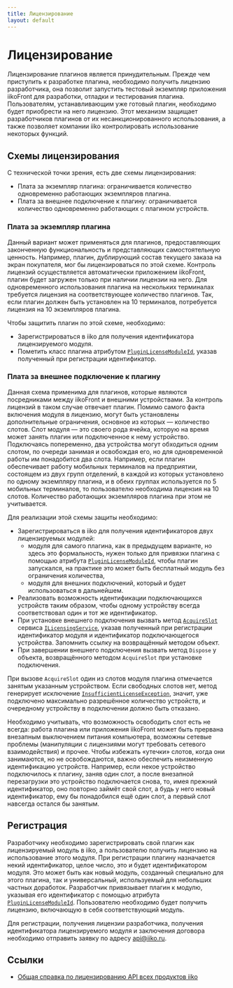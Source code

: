 ```yaml
---
title: Лицензирование
layout: default
---
```

# Лицензирование #

Лицензирование плагинов является принудительным.
Прежде чем приступить к разработке плагина, необходимо получить лицензию разработчика, она позволит запустить тестовый экземпляр приложения iikoFront для разработки, отладки и тестирования плагина.
Пользователям, устанавливающим уже готовый плагин, необходимо будет приобрести на него лицензию.
Этот механизм защищает разработчиков плагинов от их несанкционированного использования, а также позволяет компании iiko контролировать использование некоторых функций. 

## Схемы лицензирования ##

С технической точки зрения, есть две схемы лицензирования:

- Плата за экземпляр плагина: ограничивается количество одновременно работающих экземпляров плагина.
- Плата за внешнее подключение к плагину: ограничивается количество одновременно работающих с плагином устройств.

### Плата за экземпляр плагина ##

Данный вариант может применяться для плагинов, предоставляющих законченную функциональность и представляющих самостоятельную ценность.
Например, плагин, дублирующий состав текущего заказа на экран покупателя, мог бы лицензироваться по этой схеме.
Контроль лицензий осуществляется автоматически приложением iikoFront, плагин будет загружен только при наличии лицензии на него.
Для одновременного использования плагина на нескольких терминалах требуется лицензия на соответствующее количество плагинов.
Так, если плагин должен быть установлен на 10 терминалов, потребуется лицензия на 10 экземпляров плагина.

Чтобы защитить плагин по этой схеме, необходимо:

- Зарегистрироваться в iiko для получения идентификатора лицензируемого модуля.
- Пометить класс плагина атрибутом [`PluginLicenseModuleId`](https://iiko.github.io/front.api.sdk/v6/html/T_Resto_Front_Api_Attributes_PluginLicenseModuleIdAttribute.htm), указав полученный при регистрации идентификатор.

### Плата за внешнее подключение к плагину ##
Данная схема применима для плагинов, которые являются посредниками между iikoFront и внешними устройствами.
За контроль лицензий в таком случае отвечает плагин.
Помимо самого факта включения модуля в лицензию, могут быть установлены дополнительные ограничения, основное из которых — количество слотов.
Слот модуля — это своего рода ячейка, которую на время может занять плагин или подключенное к нему устройство.
Подключаясь попеременно, два устройства могут обходиться одним слотом, по очереди занимая и освобождая его, но для одновременной работы им понадобится два слота.
Например, если плагин обеспечивает работу мобильных терминалов на предприятии, состоящем из двух групп отделений, в каждой из которых установлено по одному экземпляру плагина, и в обеих группах используется по 5 мобильных терминалов, то пользователю необходима лицензия на 10 слотов.
Количество работающих экземпляров плагина при этом не учитывается.

Для реализации этой схемы защиты необходимо:

- Зарегистрироваться в iiko для получения идентификаторов двух лицензируемых модулей:
    - модуля для самого плагина, как в предыдущем варианте, но здесь это формальность, нужен только для привязки плагина с помощью атрибута [`PluginLicenseModuleId`](https://iiko.github.io/front.api.sdk/v6/html/T_Resto_Front_Api_Attributes_PluginLicenseModuleIdAttribute.htm), чтобы плагин запускался, на практике это может быть бесплатный модуль без ограничения количества,
    - модуля для внешних подключений, который и будет использоваться в дальнейшем.
- Реализовать возможность идентификации подключающихся устройств таким образом, чтобы одному устройству всегда соответствовал один и тот же идентификатор.
- При установке внешнего подключения вызвать метод [`AcquireSlot`](https://iiko.github.io/front.api.sdk/v6/html/M_Resto_Front_Api_ILicensingService_AcquireSlot.htm) сервиса [`ILicensingService`](https://iiko.github.io/front.api.sdk/v6/html/T_Resto_Front_Api_ILicensingService.htm), указав полученный при регистрации идентификатор модуля и идентификатор подключающегося устройства. Запомнить ссылку на возвращённый методом объект.
- При завершении внешнего подключения вызвать метод `Dispose` у объекта, возвращённого методом `AcquireSlot` при установке подключения.

При вызове `AcquireSlot` один из слотов модуля плагина отмечается занятым указанным устройством.
Если свободных слотов нет, метод генерирует исключение [`InsufficientLicenseException`](https://iiko.github.io/front.api.sdk/v6/html/T_Resto_Front_Api_Exceptions_InsufficientLicenseException.htm), значит, уже подключено максимально разрешённое количество устройств, и очередному устройству в подключении должно быть отказано.

Необходимо учитывать, что возможность освободить слот есть не всегда: работа плагина или приложения iikoFront может быть прервана внезапным выключением питания компьютера, возможны сетевые проблемы (манипуляции с лицензиями могут требовать сетевого взаимодействия) и прочее.
Чтобы избежать «утечки» слотов, когда они занимаются, но не освобождаются, важно обеспечить неизменную идентификацию устройств.
Например, если некое устройство подключилось к плагину, заняв один слот, а после внезапной перезагрузки это устройство подключается снова, то, имея прежний идентификатор, оно повторно займёт свой слот, а будь у него новый идентификатор, ему бы понадобился ещё один слот, а первый слот навсегда остался бы занятым.

## Регистрация ##
Разработчику необходимо зарегистрировать свой плагин как лицензируемый модуль в iiko, а пользователю получить лицензию на использование этого модуля.
При регистрации плагину назначается некий идентификатор, целое число, это и будет идентификатором модуля.
Это может быть как новый модуль, созданный специально для этого плагина, так и универсальный, используемый для небольших частных доработок.
Разработчик привязывает плагин к модулю, указывая его идентификатор с помощью атрибута [`PluginLicenseModuleId`](https://iiko.github.io/front.api.sdk/v6/html/T_Resto_Front_Api_Attributes_PluginLicenseModuleIdAttribute.htm).
Пользователю необходимо будет получить лицензию, включающую в себя соответствующий модуль.

Для регистрации, получения лицензии разработчика, получения идентификатора лицензируемого модуля и заключения договора необходимо отправить заявку по адресу [api@iiko.ru](mailto:api@iiko.ru).

## Ссылки ##
- [Общая справка по лицензированию API всех продуктов iiko](https://ru.iiko.help/articles/#!api-documentations/apistart)